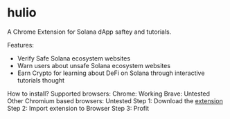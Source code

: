 # hulio
A Chrome Extension for Solana dApp saftey and tutorials.

Features:
- Verify Safe Solana ecosystem websites
- Warn users about unsafe Solana ecosystem websites
- Earn Crypto for learning about DeFi on Solana through interactive tutorials thought 

How to install?
Supported browsers: 
Chrome: Working
Brave: Untested
Other Chromium based browsers: Untested
Step 1: Download the [extension](https://github.com/idealistworld/hulio/releases)
Step 2: Import extension to Browser
Step 3: Profit